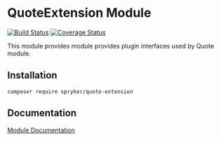 # QuoteExtension Module
[![Build Status](https://travis-ci.org/spryker/QuoteExtension.svg)](https://travis-ci.org/spryker/QuoteExtension)
[![Coverage Status](https://coveralls.io/repos/github/spryker/QuoteExtension/badge.svg)](https://coveralls.io/github/spryker/QuoteExtension)

This module provides module provides plugin interfaces used by Quote module.

## Installation

```
composer require spryker/quote-extension
```

## Documentation

[Module Documentation](https://academy.spryker.com/developing_with_spryker/module_guide/modules.html)

